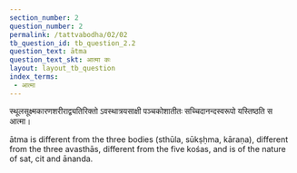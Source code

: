 ```yaml
---
section_number: 2
question_number: 2
permalink: /tattvabodha/02/02
tb_question_id: tb_question_2.2
question_text: ātma
question_text_skt: आत्मा कः
layout: layout_tb_question
index_terms:
 - आत्मा
---
```


<!-- skt-start -->

स्थूलसूक्ष्मकारणशरीराद्व्यतिरिक्तो ऽवस्थात्रयसाक्षी पञ्चकोशातीतः सच्चिदानन्दस्वरूपो यस्तिष्ठति स आत्मा।

<!-- skt-end -->

<!-- eng-start -->

ātma is different from the three bodies (sthūla, sūkṣḥma, kāraṇa), different from the three avasthās, 
different from the five kośas, and is of the 
nature of sat, cit and ānanda. 

<!-- eng-end -->
